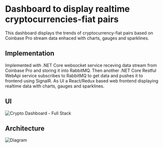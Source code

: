 # Dashboard to display realtime cryptocurrencies-fiat pairs
This dashboard displays the trends of cryptocurrency-fiat pairs based on Coinbase Pro stream data enhaced with charts, gauges and sparklines. 

## Implementation
Implemented with .NET Core websocket service receving data stream from Coinbase Pro and storing it into RabbitMQ. Then another .NET Core Restful WebApi service subscribes to RabbitMQ to get data and pushes it to frontend using SignalR. As UI a React/Redux based web frontend displaying realtime data with charts, gauges and sparklines.

## UI
![Crypto Dashboard - Full Stack](https://user-images.githubusercontent.com/60622051/92393198-6b99ba00-f117-11ea-9d68-ea56bd950636.png)

## Architecture
![Diagram](https://user-images.githubusercontent.com/60622051/92497071-cf43e600-f1f0-11ea-8f02-227a65a31308.jpg)
